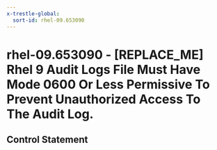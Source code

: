 ```yaml
---
x-trestle-global:
  sort-id: rhel-09.653090
---
```


# rhel-09.653090 - \[REPLACE_ME\] Rhel 9 Audit Logs File Must Have Mode 0600 Or Less Permissive To Prevent Unauthorized Access To The Audit Log.

## Control Statement
